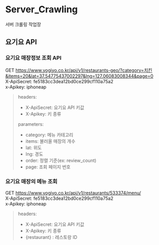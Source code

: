 # Server_Crawling
서버 크롤링 작업장

## 요기요 API
### 요기요 매장정보 조회 API
GET https://www.yogiyo.co.kr/api/v1/restaurants-geo/?category=치킨&items=20&lat=37.54775437002297&lng=127.06083008344&page=0  
X-ApiSecret: fe5183cc3dea12bd0ce299cf110a75a2  
x-Apikey: iphoneap  
> headers:  
> - X-ApiSecret: 요기요 API 키값
> - X-Apikey: 키 종류
> 
> parameters:  
> - category: 메뉴 카테고리  
> - items: 불러올 매장의 개수
> - lat: 위도
> - lng: 경도
> - order: 정렬 기준(ex: review_count)
> - page: 조회 페이지 번호

### 요기요 매장의 메뉴 조회  
GET https://www.yogiyo.co.kr/api/v1/restaurants/533374/menu/  
X-ApiSecret: fe5183cc3dea12bd0ce299cf110a75a2  
x-Apikey: iphoneap  
> headers:  
> - X-ApiSecret: 요기요 API 키값
> - X-Apikey: 키 종류  
> - {restaurant} : 레스토랑 ID
